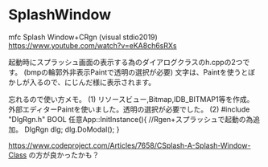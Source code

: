 # SplashWindow
mfc Splash Window+CRgn (visual stdio2019)
https://www.youtube.com/watch?v=eKA8ch6sRXs

起動時にスプラッシュ画面の表示する為のダイアログクラスのh.cppの2つです。
(bmpの輪郭外非表示Paintで透明の選択が必要)
文字は、Paintを使うとぼかしが入るので、にじんだ様に表示されます。

忘れるので使い方メモ。
(1)
リソースビュー,Bitmap,IDB_BITMAP1等を作成。
外部エディターPaintを使いました。透明の選択が必要でした。
(2)
#include "DlgRgn.h"
BOOL 任意App::InitInstance(){
//Rgen+スプラッシュで起動の為追加。
	DlgRgn dlg;
	dlg.DoModal();
}

https://www.codeproject.com/Articles/7658/CSplash-A-Splash-Window-Class
の方が良かったかも？
